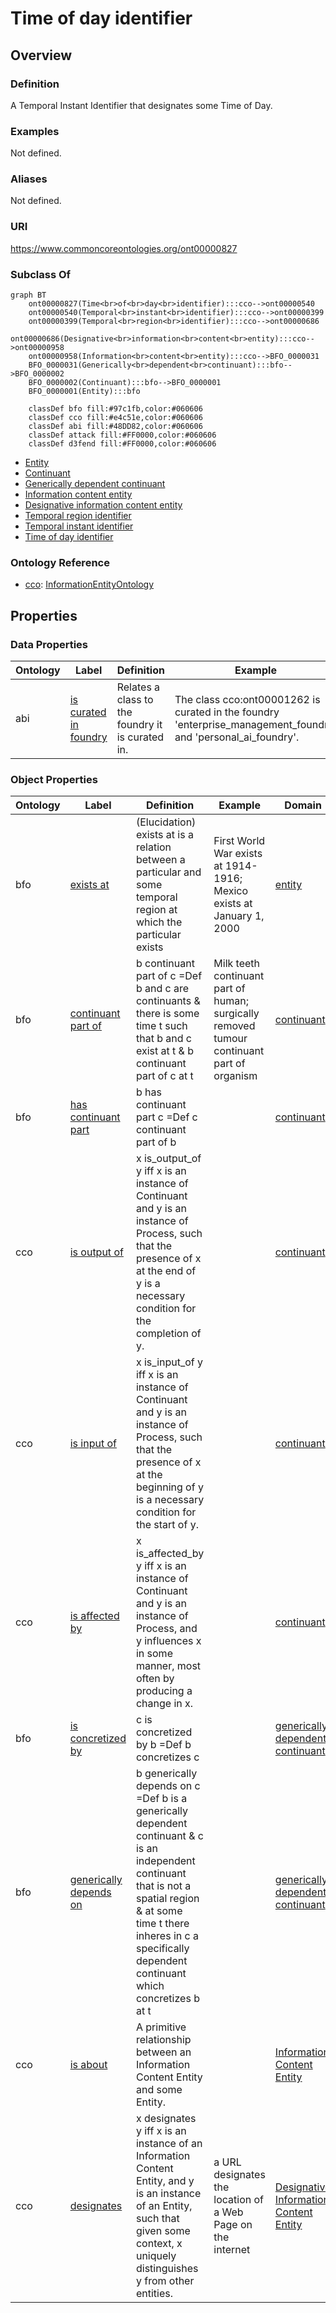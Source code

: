 # Time of day identifier

## Overview

### Definition
A Temporal Instant Identifier that designates some Time of Day.

### Examples
Not defined.

### Aliases
Not defined.

### URI
https://www.commoncoreontologies.org/ont00000827

### Subclass Of
```mermaid
graph BT
    ont00000827(Time<br>of<br>day<br>identifier):::cco-->ont00000540
    ont00000540(Temporal<br>instant<br>identifier):::cco-->ont00000399
    ont00000399(Temporal<br>region<br>identifier):::cco-->ont00000686
    ont00000686(Designative<br>information<br>content<br>entity):::cco-->ont00000958
    ont00000958(Information<br>content<br>entity):::cco-->BFO_0000031
    BFO_0000031(Generically<br>dependent<br>continuant):::bfo-->BFO_0000002
    BFO_0000002(Continuant):::bfo-->BFO_0000001
    BFO_0000001(Entity):::bfo
    
    classDef bfo fill:#97c1fb,color:#060606
    classDef cco fill:#e4c51e,color:#060606
    classDef abi fill:#48DD82,color:#060606
    classDef attack fill:#FF0000,color:#060606
    classDef d3fend fill:#FF0000,color:#060606
```

- [Entity](/docs/ontology/reference/model/Entity/Entity.md)
- [Continuant](/docs/ontology/reference/model/Entity/Continuant/Continuant.md)
- [Generically dependent continuant](/docs/ontology/reference/model/Entity/Continuant/Generically%20dependent%20continuant/Generically%20dependent%20continuant.md)
- [Information content entity](/docs/ontology/reference/model/Entity/Continuant/Generically%20dependent%20continuant/Information%20content%20entity/Information%20content%20entity.md)
- [Designative information content entity](/docs/ontology/reference/model/Entity/Continuant/Generically%20dependent%20continuant/Information%20content%20entity/Designative%20information%20content%20entity/Designative%20information%20content%20entity.md)
- [Temporal region identifier](/docs/ontology/reference/model/Entity/Continuant/Generically%20dependent%20continuant/Information%20content%20entity/Designative%20information%20content%20entity/Temporal%20region%20identifier/Temporal%20region%20identifier.md)
- [Temporal instant identifier](/docs/ontology/reference/model/Entity/Continuant/Generically%20dependent%20continuant/Information%20content%20entity/Designative%20information%20content%20entity/Temporal%20region%20identifier/Temporal%20instant%20identifier/Temporal%20instant%20identifier.md)
- [Time of day identifier](/docs/ontology/reference/model/Entity/Continuant/Generically%20dependent%20continuant/Information%20content%20entity/Designative%20information%20content%20entity/Temporal%20region%20identifier/Temporal%20instant%20identifier/Time%20of%20day%20identifier/Time%20of%20day%20identifier.md)


### Ontology Reference
- [cco](https://www.commoncoreontologies.org/): [InformationEntityOntology](https://www.commoncoreontologies.org/InformationEntityOntology)

## Properties
### Data Properties
| Ontology | Label | Definition | Example | Domain | Range |
|----------|-------|------------|---------|--------|-------|
| abi | [is curated in foundry](http://ontology.naas.ai/abi/is_curated_in_foundry) | Relates a class to the foundry it is curated in. | The class cco:ont00001262 is curated in the foundry 'enterprise_management_foundry' and 'personal_ai_foundry'. | [entity](/docs/ontology/reference/model/Entity/Entity.md) | [string](http://www.w3.org/2001/XMLSchema#string) |

### Object Properties
| Ontology | Label | Definition | Example | Domain | Range | Inverse Of |
|----------|-------|------------|---------|--------|-------|------------|
| bfo | [exists at](http://purl.obolibrary.org/obo/BFO_0000108) | (Elucidation) exists at is a relation between a particular and some temporal region at which the particular exists | First World War exists at 1914-1916; Mexico exists at January 1, 2000 | [entity](/docs/ontology/reference/model/Entity/Entity.md) | [temporal region](/docs/ontology/reference/model/Entity/Occurrent/Temporal%20region/Temporal%20region.md) | []() |
| bfo | [continuant part of](http://purl.obolibrary.org/obo/BFO_0000176) | b continuant part of c =Def b and c are continuants & there is some time t such that b and c exist at t & b continuant part of c at t | Milk teeth continuant part of human; surgically removed tumour continuant part of organism | [continuant](/docs/ontology/reference/model/Entity/Continuant/Continuant.md) | [continuant](/docs/ontology/reference/model/Entity/Continuant/Continuant.md) | [has continuant part](http://purl.obolibrary.org/obo/BFO_0000178) |
| bfo | [has continuant part](http://purl.obolibrary.org/obo/BFO_0000178) | b has continuant part c =Def c continuant part of b |  | [continuant](/docs/ontology/reference/model/Entity/Continuant/Continuant.md) | [continuant](/docs/ontology/reference/model/Entity/Continuant/Continuant.md) | []() |
| cco | [is output of](https://www.commoncoreontologies.org/ont00001816) | x is_output_of y iff x is an instance of Continuant and y is an instance of Process, such that the presence of x at the end of y is a necessary condition for the completion of y. |  | [continuant](/docs/ontology/reference/model/Entity/Continuant/Continuant.md) | [process](/docs/ontology/reference/model/Entity/Occurrent/Process/Process.md) | [has output](https://www.commoncoreontologies.org/ont00001986) |
| cco | [is input of](https://www.commoncoreontologies.org/ont00001841) | x is_input_of y iff x is an instance of Continuant and y is an instance of Process, such that the presence of x at the beginning of y is a necessary condition for the start of y. |  | [continuant](/docs/ontology/reference/model/Entity/Continuant/Continuant.md) | [process](/docs/ontology/reference/model/Entity/Occurrent/Process/Process.md) | [has input](https://www.commoncoreontologies.org/ont00001921) |
| cco | [is affected by](https://www.commoncoreontologies.org/ont00001886) | x is_affected_by y iff x is an instance of Continuant and y is an instance of Process, and y influences x in some manner, most often by producing a change in x. |  | [continuant](/docs/ontology/reference/model/Entity/Continuant/Continuant.md) | [process](/docs/ontology/reference/model/Entity/Occurrent/Process/Process.md) | []() |
| bfo | [is concretized by](http://purl.obolibrary.org/obo/BFO_0000058) | c is concretized by b =Def b concretizes c |  | [generically dependent continuant](/docs/ontology/reference/model/Entity/Continuant/Generically%20dependent%20continuant/Generically%20dependent%20continuant.md) | [{'or': ['http://purl.obolibrary.org/obo/BFO_0000015', 'http://purl.obolibrary.org/obo/BFO_0000020']}](/docs/ontology/reference/model/%7B%27or%27%3A%20%5B%27http%3A//purl.obolibrary.org/obo/BFO_0000015%27%2C%20%27http%3A//purl.obolibrary.org/obo/BFO_0000020%27%5D%7D/%7B%27or%27%3A%20%5B%27http%3A//purl.obolibrary.org/obo/bfo_0000015%27%2C%20%27http%3A//purl.obolibrary.org/obo/bfo_0000020%27%5D%7D.md) | [concretizes](http://purl.obolibrary.org/obo/BFO_0000059) |
| bfo | [generically depends on](http://purl.obolibrary.org/obo/BFO_0000084) | b generically depends on c =Def b is a generically dependent continuant & c is an independent continuant that is not a spatial region & at some time t there inheres in c a specifically dependent continuant which concretizes b at t |  | [generically dependent continuant](/docs/ontology/reference/model/Entity/Continuant/Generically%20dependent%20continuant/Generically%20dependent%20continuant.md) | [{'and': ['http://purl.obolibrary.org/obo/BFO_0000004', {'not': ['http://purl.obolibrary.org/obo/BFO_0000006']}]}](/docs/ontology/reference/model/%7B%27and%27%3A%20%5B%27http%3A//purl.obolibrary.org/obo/BFO_0000004%27%2C%20%7B%27not%27%3A%20%5B%27http%3A//purl.obolibrary.org/obo/BFO_0000006%27%5D%7D%5D%7D/%7B%27and%27%3A%20%5B%27http%3A//purl.obolibrary.org/obo/bfo_0000004%27%2C%20%7B%27not%27%3A%20%5B%27http%3A//purl.obolibrary.org/obo/bfo_0000006%27%5D%7D%5D%7D.md) | [is carrier of](http://purl.obolibrary.org/obo/BFO_0000101) |
| cco | [is about](https://www.commoncoreontologies.org/ont00001808) | A primitive relationship between an Information Content Entity and some Entity. |  | [Information Content Entity](/docs/ontology/reference/model/Entity/Continuant/Generically%20dependent%20continuant/Information%20content%20entity/Information%20content%20entity.md) | [entity](/docs/ontology/reference/model/Entity/Entity.md) | []() |
| cco | [designates](https://www.commoncoreontologies.org/ont00001916) | x designates y iff x is an instance of an Information Content Entity, and y is an instance of an Entity, such that given some context, x uniquely distinguishes y from other entities. | a URL designates the location of a Web Page on the internet | [Designative Information Content Entity](/docs/ontology/reference/model/Entity/Continuant/Generically%20dependent%20continuant/Information%20content%20entity/Designative%20information%20content%20entity/Designative%20information%20content%20entity.md) | [None](/docs/ontology/reference/model/Entity/Occurrent/Process/None.md) | []() |

